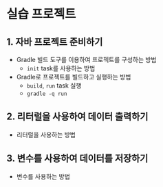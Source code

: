 # 실습 프로젝트

## 1. 자바 프로젝트 준비하기

- Gradle 빌드 도구를 이용하여 프로젝트를 구성하는 방법
  - `init` task를 사용하는 방법
- Gradle로 프로젝트를 빌드하고 실행하는 방법
  - `build`, `run` task 실행
  - `gradle -q run`

## 2. 리터럴을 사용하여 데이터 출력하기

- 리터럴을 사용하는 방법

## 3. 변수를 사용하여 데이터를 저장하기

- 변수를 사용하는 방법